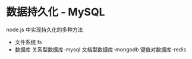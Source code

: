 # 数据持久化 - MySQL

node.js 中实现持久化的多种方法

- 文件系统 fs
- 数据库
  关系型数据库-mysql
  文档型数据库-mongodb
  键值对数据库-redis
